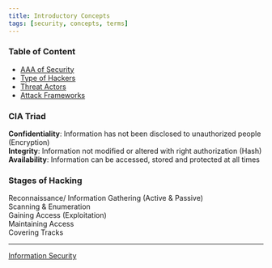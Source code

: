 ```yaml
---
title: Introductory Concepts
tags: [security, concepts, terms]
---
```


### Table of Content

- [AAA of Security](AAA%20of%20Security.md)
- [Type of Hackers](Type%20of%20Hackers.md)
- [Threat Actors](Threat%20Actors.md)
- [Attack Frameworks](Attack%20Frameworks.md)

### CIA Triad

**Confidentiality**: Information has not been disclosed to unauthorized people (Encryption)  
**Integrity**: Information not modified or altered with right authorization (Hash)  
**Availability**: Information can be accessed, stored and protected at all times

### Stages of Hacking

Reconnaissance/ Information Gathering (Active & Passive)  
Scanning & Enumeration  
Gaining Access (Exploitation)  
Maintaining Access  
Covering Tracks

---

[Information Security](../Information%20Security.md)